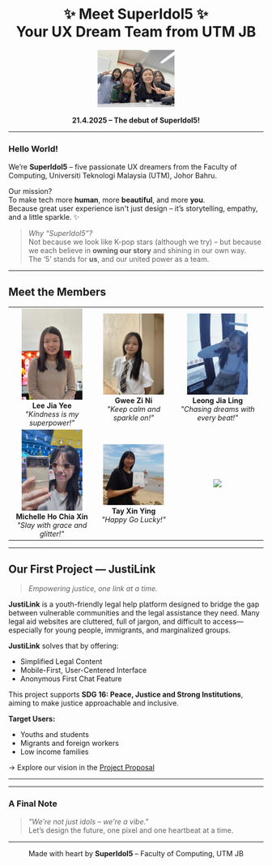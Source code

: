 <h1 align="center">✨ Meet SuperIdol5 ✨<br>Your UX Dream Team from UTM JB</h1>

<p align="center">
  <img src="superIdol.jpg" width="30%">
</p>

<p align="center"><strong>21.4.2025 – The debut of SuperIdol5!</strong></p>

---

### Hello World!

We’re **SuperIdol5** – five passionate UX dreamers from the Faculty of Computing, Universiti Teknologi Malaysia (UTM), Johor Bahru.

Our mission?  
To make tech more **human**, more **beautiful**, and more **you**.  
Because great user experience isn't just design – it’s storytelling, empathy, and a little sparkle. ✨

> _Why “SuperIdol5”?_  
Not because we look like K-pop stars (although we try) – but because we each believe in **owning our story** and shining in our own way.  
The ‘5’ stands for **us**, and our united power as a team.

---

## Meet the Members

<table align="center">
  <tr>
    <td align="center">
      <img src="Photos/jiayee.jpg" width="120"><br>
      <strong>Lee Jia Yee</strong><br>
      <em>"Kindness is my superpower!"</em>
    </td>
    <td align="center">
      <img src="Photos/Zini.jpg" width="120"><br>
      <strong>Gwee Zi Ni</strong><br>
      <em>"Keep calm and sparkle on!"</em>
    </td>
    <td align="center">
      <img src="Photos/JiaLing.jpg" width="120"><br>
      <strong>Leong Jia Ling</strong><br>
      <em>"Chasing dreams with every beat!"</em>
    </td>
  </tr>
  <tr>
    <td align="center">
      <img src="https://github.com/XinYing0905/Super-Mafia/blob/main/Photos/Michelle_github_hci.jpg" width="120"><br>
      <strong>Michelle Ho Chia Xin</strong><br>
      <em>"Slay with grace and glitter!"</em>
    </td>
    <td align="center">
      <img src="Photos/20230521_122307.jpg" width="120"><br>
      <strong>Tay Xin Ying</strong><br>
      <em>"Happy Go Lucky!"</em>
    </td>
    <td align="center">
      <img src="https://em-content.zobj.net/source/microsoft-teams/363/sparkles_2728.png" width="60"><br>
    </td>
  </tr>
</table>

---



## Our First Project — JustiLink

> _Empowering justice, one link at a time._

**JustiLink** is a youth-friendly legal help platform designed to bridge the gap between vulnerable communities and the legal assistance they need. Many legal aid websites are cluttered, full of jargon, and difficult to access—especially for young people, immigrants, and marginalized groups.

**JustiLink** solves that by offering:

- Simplified Legal Content 
- Mobile-First, User-Centered Interface
- Anonymous First Chat Feature

This project supports **SDG 16: Peace, Justice and Strong Institutions**, aiming to make justice approachable and inclusive.

**Target Users:**  
- Youths and students  
- Migrants and foreign workers  
- Low income families

→ Explore our vision in the [Project Proposal](Proposal.md)

---


---

### A Final Note  
> _"We’re not just idols – we’re a vibe."_  
Let’s design the future, one pixel and one heartbeat at a time.

---

<p align="center">
  Made with heart by <strong>SuperIdol5</strong> – Faculty of Computing, UTM JB
</p>

